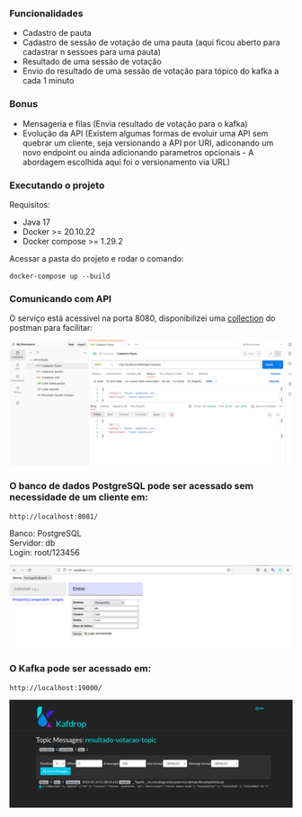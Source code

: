 ### Funcionalidades
* Cadastro de pauta
* Cadastro de sessão de votação de uma pauta (aqui ficou aberto para cadastrar n sessoes para uma pauta)
* Resultado de uma sessão de votação
* Envio do resultado de uma sessão de votação para tópico do kafka a cada 1 minuto

### Bonus
* Mensageria e filas (Envia resultado de votação para o kafka)
* Evolução da API (Existem algumas formas de evoluir uma API sem quebrar um cliente, seja versionando a API por URI, adiconando um novo endpoint ou ainda adicionando parametros opcionais - A abordagem escolhida aqui foi o versionamento via URL)

### Executando o projeto

Requisitos:
* Java 17
* Docker >= 20.10.22
* Docker compose >= 1.29.2

Acessar a pasta do projeto e rodar o comando:

```
docker-compose up --build
```

### Comunicando com API

O serviço está acessivel na porta 8080, disponibilizei uma [collection](arquivos/API%20Votação.postman_collection.json) do postman para facilitar:

![alt text](arquivos/collection.png)

### O banco de dados PostgreSQL pode ser acessado sem necessidade de um cliente em:

```
http://localhost:8081/
```

Banco: PostgreSQL<br/>
Servidor: db<br/>
Login: root/123456

![alt text](arquivos/db.png)

### O Kafka pode ser acessado em:

```
http://localhost:19000/
```

![alt text](arquivos/kafka.png)

